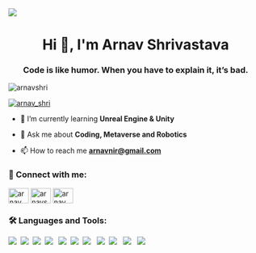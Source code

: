 <img src="https://c.tenor.com/qJ5evVs-_uUAAAAC/coding.gif" class="center">
<h1 align="center">Hi 👋, I'm Arnav Shrivastava</h1>
<h3 align="center">Code is like humor. When you have to explain it, it’s bad.</h3>

<p align="left"> <img src="https://komarev.com/ghpvc/?username=arnavshri&label=Profile%20views&color=0e75b6&style=flat" alt="arnavshri" /> </p>


<p align="left"> <a href="https://twitter.com/arnav_shri" target="blank"><img src="https://img.shields.io/twitter/follow/arnav_shri?logo=twitter&style=for-the-badge" alt="arnav_shri" /></a> </p>

- 🌱 I’m currently learning **Unreal Engine & Unity**

- 💬 Ask me about **Coding, Metaverse and Robotics**

- 📫 How to reach me **arnavnir@gmail.com**

<h3 align="left">📳 Connect with me:</h3>
<p align="left">
<a href="https://twitter.com/arnav_shri" target="blank"><img align="center" src="https://raw.githubusercontent.com/rahuldkjain/github-profile-readme-generator/master/src/images/icons/Social/twitter.svg" alt="arnav_shri" height="30" width="40" /></a>
<a href="https://linkedin.com/in/arnavshri" target="blank"><img align="center" src="https://raw.githubusercontent.com/rahuldkjain/github-profile-readme-generator/master/src/images/icons/Social/linked-in-alt.svg" alt="arnavshri" height="30" width="40" /></a>
<a href="https://instagram.com/arnav_shri" target="blank"><img align="center" src="https://raw.githubusercontent.com/rahuldkjain/github-profile-readme-generator/master/src/images/icons/Social/instagram.svg" alt="arnav_shri" height="30" width="40" /></a>
</p>

<h3 align="left">🛠 Languages and Tools:</h3>

<img src="https://img.icons8.com/color/48/000000/html-5--v1.png"/>&nbsp; <img src="https://img.icons8.com/color/48/000000/css3.png"/>&nbsp; <img src="https://img.icons8.com/color/48/000000/javascript--v1.png"/> &nbsp;<img src="https://img.icons8.com/color/48/000000/python--v1.png"/> &nbsp; <img src="https://img.icons8.com/color/48/000000/c-programming.png"/>&nbsp; <img src="https://img.icons8.com/nolan/64/c-plus-plus.png"/>&nbsp; <img src="https://img.icons8.com/fluency/48/000000/android-os.png"/>  &nbsp; <img src="https://img.icons8.com/nolan/64/arduino.png"/>&nbsp; <img src="https://img.icons8.com/color/48/000000/git.png"/> &nbsp; <img src="https://img.icons8.com/nolan/64/unity.png"/> &nbsp; <img src="https://img.icons8.com/nolan/64/unreal-engine.png"/>
